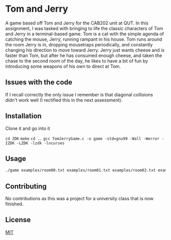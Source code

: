 # Tom and Jerry

A game based off Tom and Jerry for the CAB202 unit at QUT. In this assignment, I was tasked with bringing to life the classic characters of Tom and Jerry in a terminal-based game. Tom is a cat with the simple agenda of catching the mouse, Jerry, running rampant in his house. Tom runs around the room Jerry is in, dropping mousetraps periodically, and constantly changing his direction to move toward Jerry. Jerry just wants cheese and is faster than Tom, but after he has consumed enough cheese, and taken the chase to the second room of the day, he likes to have a bit of fun by introducing some weapons of his own to direct at Tom.

## Issues with the code

If I recall correctly the only issue I remember is that diagonal collisions didn't work well (I rectified this in the next assessment).

## Installation

Clone it and go into it

`cd ZDK`
`make`
`cd ..`
`gcc TomJerryGame.c -o game -std=gnu99 -Wall -Werror -IZDK -LZDK -lzdk -lncurses`

## Usage

```bash
./game examples/room00.txt examples/room01.txt examples/room02.txt examples/room03.txt examples/room04.txt examples/room05.txt examples/room06.txt examples/room07.txt examples/room08.txt examples/room09.txt
```

## Contributing

No contributions as this was a project for a university class that is now finished.

## License
[MIT](https://choosealicense.com/licenses/mit/)